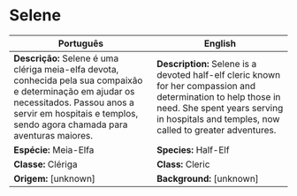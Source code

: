 # Selene

| Português                                                                                                                                                                                                             | English                                                                                                                                                                                                    |
| --------------------------------------------------------------------------------------------------------------------------------------------------------------------------------------------------------------------- | ---------------------------------------------------------------------------------------------------------------------------------------------------------------------------------------------------------- |
| **Descrição:** Selene é uma clériga meia-elfa devota, conhecida pela sua compaixão e determinação em ajudar os necessitados. Passou anos a servir em hospitais e templos, sendo agora chamada para aventuras maiores. | **Description:** Selene is a devoted half-elf cleric known for her compassion and determination to help those in need. She spent years serving in hospitals and temples, now called to greater adventures. |
| **Espécie:** Meia-Elfa                                                                                                                                                                                                | **Species:** Half-Elf                                                                                                                                                                                      |
| **Classe:** Clériga                                                                                                                                                                                                   | **Class:** Cleric                                                                                                                                                                                          |
| **Origem:** [unknown]                                                                                                                                                                                                 | **Background:** [unknown]                                                                                                                                                                                  |


















